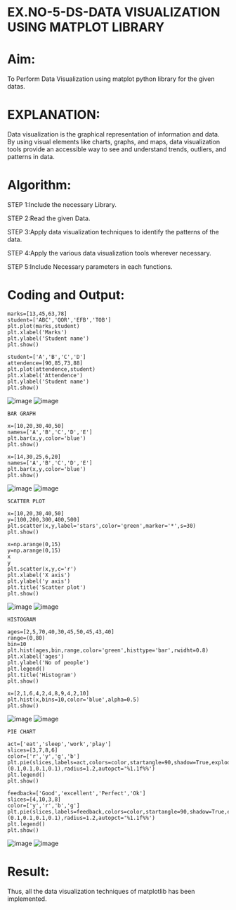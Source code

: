 # EX.NO-5-DS-DATA VISUALIZATION USING MATPLOT LIBRARY

# Aim:
  To Perform Data Visualization using matplot python library for the given datas.

# EXPLANATION:
Data visualization is the graphical representation of information and data. By using visual elements like charts, graphs, and maps, data visualization tools provide an accessible way to see and understand trends, outliers, and patterns in data.

# Algorithm:
STEP 1:Include the necessary Library.

STEP 2:Read the given Data.

STEP 3:Apply data visualization techniques to identify the patterns of the data.

STEP 4:Apply the various data visualization tools wherever necessary.

STEP 5:Include Necessary parameters in each functions.

# Coding and Output:
```
marks=[13,45,63,78]
student=['ABC','QOR','EFB','TOB']
plt.plot(marks,student)
plt.xlabel('Marks')
plt.ylabel('Student name')
plt.show()

student=['A','B','C','D']
attendence=[90,85,73,88]
plt.plot(attendence,student)
plt.xlabel('Attendence')
plt.ylabel('Student name')
plt.show()
```
![image](https://github.com/22008837/EXNO-5-DS/assets/120194155/f0e72d66-9846-4020-8b1c-884e0ab73398)
![image](https://github.com/22008837/EXNO-5-DS/assets/120194155/458331cc-1372-4d47-b157-6ed0f4f49a76)
```
BAR GRAPH

x=[10,20,30,40,50]
names=['A','B','C','D','E']
plt.bar(x,y,color='blue')
plt.show()

x=[14,30,25,6,20]
names=['A','B','C','D','E']
plt.bar(x,y,color='blue')
plt.show()
```
![image](https://github.com/22008837/EXNO-5-DS/assets/120194155/9c25658c-df30-4110-9938-ab266eb7d65d)
![image](https://github.com/22008837/EXNO-5-DS/assets/120194155/76efd34f-33e5-461f-82d5-bc764fc9c2ff)
```
SCATTER PLOT

x=[10,20,30,40,50]
y=[100,200,300,400,500]
plt.scatter(x,y,label='stars',color='green',marker='*',s=30)
plt.show()

x=np.arange(0,15)
y=np.arange(0,15)
x
y
plt.scatter(x,y,c='r')
plt.xlabel('X axis')
plt.ylabel('y axis')
plt.title('Scatter plot')
plt.show()
```
![image](https://github.com/22008837/EXNO-5-DS/assets/120194155/4d32e95a-3ac2-4294-8787-81a9bc696fba)
![image](https://github.com/22008837/EXNO-5-DS/assets/120194155/a729d89b-d178-49fb-86d8-e8b1e0d90e08)
```
HISTOGRAM

ages=[2,5,70,40,30,45,50,45,43,40]
range=(0,80)
bin=10
plt.hist(ages,bin,range,color='green',histtype='bar',rwidht=0.8)
plt.xlabel('ages')
plt.ylabel('No of people')
plt.legend()
plt.title('Histogram')
plt.show()

x=[2,1,6,4,2,4,8,9,4,2,10]
plt.hist(x,bins=10,color='blue',alpha=0.5)
plt.show()
```
![image](https://github.com/22008837/EXNO-5-DS/assets/120194155/6806175c-95e9-4889-8d05-8412ac2dbafa)
![image](https://github.com/22008837/EXNO-5-DS/assets/120194155/8a6d4409-4aa1-41ed-8979-914376d11bbe)
```
PIE CHART

act=['eat','sleep','work','play']
slices=[3,7,8,6]
color=['r','y','g','b']
plt.pie(slices,labels=act,colors=color,startangle=90,shadow=True,explode=(0.1,0.1,0.1,0.1),radius=1.2,autopct='%1.1f%%')
plt.legend()
plt.show()

feedback=['Good','excellent','Perfect','Ok']
slices=[4,10,3,8]
color=['y','r','b','g']
plt.pie(slices,labels=feedback,colors=color,startangle=90,shadow=True,explode=(0.1,0.1,0.1,0.1),radius=1.2,autopct='%1.1f%%')
plt.legend()
plt.show()
```
![image](https://github.com/22008837/EXNO-5-DS/assets/120194155/d14a3731-63f9-4400-9ab4-41fe112f6514)
![image](https://github.com/22008837/EXNO-5-DS/assets/120194155/41f901a6-3d0e-4025-b4c2-e023b1e46814)


# Result:
Thus, all the data visualization techniques of matplotlib has been implemented.
